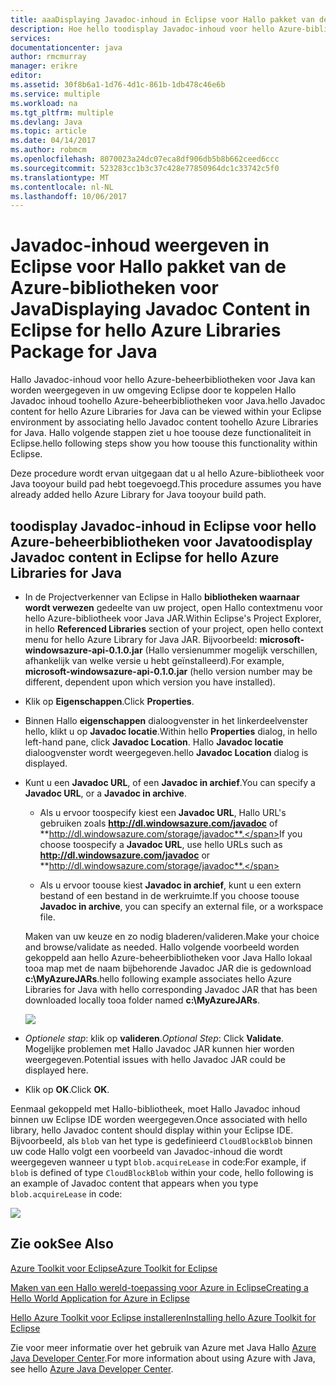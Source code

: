 ```yaml
---
title: aaaDisplaying Javadoc-inhoud in Eclipse voor Hallo pakket van de Azure-bibliotheken voor Java
description: Hoe hello toodisplay Javadoc-inhoud voor hello Azure-bibliotheken in Eclipse.
services: 
documentationcenter: java
author: rmcmurray
manager: erikre
editor: 
ms.assetid: 30f8b6a1-1d76-4d1c-861b-1db478c46e6b
ms.service: multiple
ms.workload: na
ms.tgt_pltfrm: multiple
ms.devlang: Java
ms.topic: article
ms.date: 04/14/2017
ms.author: robmcm
ms.openlocfilehash: 8070023a24dc07eca8df906db5b8b662ceed6ccc
ms.sourcegitcommit: 523283cc1b3c37c428e77850964dc1c33742c5f0
ms.translationtype: MT
ms.contentlocale: nl-NL
ms.lasthandoff: 10/06/2017
---
```

# <a name="displaying-javadoc-content-in-eclipse-for-hello-azure-libraries-package-for-java"></a><span data-ttu-id="3f3aa-103">Javadoc-inhoud weergeven in Eclipse voor Hallo pakket van de Azure-bibliotheken voor Java</span><span class="sxs-lookup"><span data-stu-id="3f3aa-103">Displaying Javadoc Content in Eclipse for hello Azure Libraries Package for Java</span></span>
<span data-ttu-id="3f3aa-104">Hallo Javadoc-inhoud voor hello Azure-beheerbibliotheken voor Java kan worden weergegeven in uw omgeving Eclipse door te koppelen Hallo Javadoc inhoud toohello Azure-beheerbibliotheken voor Java.</span><span class="sxs-lookup"><span data-stu-id="3f3aa-104">hello Javadoc content for hello Azure Libraries for Java can be viewed within your Eclipse environment by associating hello Javadoc content toohello Azure Libraries for Java.</span></span> <span data-ttu-id="3f3aa-105">Hallo volgende stappen ziet u hoe toouse deze functionaliteit in Eclipse.</span><span class="sxs-lookup"><span data-stu-id="3f3aa-105">hello following steps show you how toouse this functionality within Eclipse.</span></span>

<span data-ttu-id="3f3aa-106">Deze procedure wordt ervan uitgegaan dat u al hello Azure-bibliotheek voor Java tooyour build pad hebt toegevoegd.</span><span class="sxs-lookup"><span data-stu-id="3f3aa-106">This procedure assumes you have already added hello Azure Library for Java tooyour build path.</span></span>

## <a name="toodisplay-javadoc-content-in-eclipse-for-hello-azure-libraries-for-java"></a><span data-ttu-id="3f3aa-107">toodisplay Javadoc-inhoud in Eclipse voor hello Azure-beheerbibliotheken voor Java</span><span class="sxs-lookup"><span data-stu-id="3f3aa-107">toodisplay Javadoc content in Eclipse for hello Azure Libraries for Java</span></span>
* <span data-ttu-id="3f3aa-108">In de Projectverkenner van Eclipse in Hallo **bibliotheken waarnaar wordt verwezen** gedeelte van uw project, open Hallo contextmenu voor hello Azure-bibliotheek voor Java JAR.</span><span class="sxs-lookup"><span data-stu-id="3f3aa-108">Within Eclipse's Project Explorer, in hello **Referenced Libraries** section of your project, open hello context menu for hello Azure Library for Java JAR.</span></span> <span data-ttu-id="3f3aa-109">Bijvoorbeeld: **microsoft-windowsazure-api-0.1.0.jar** (Hallo versienummer mogelijk verschillen, afhankelijk van welke versie u hebt geïnstalleerd).</span><span class="sxs-lookup"><span data-stu-id="3f3aa-109">For example, **microsoft-windowsazure-api-0.1.0.jar** (hello version number may be different, dependent upon which version you have installed).</span></span>

* <span data-ttu-id="3f3aa-110">Klik op **Eigenschappen**.</span><span class="sxs-lookup"><span data-stu-id="3f3aa-110">Click **Properties**.</span></span>

* <span data-ttu-id="3f3aa-111">Binnen Hallo **eigenschappen** dialoogvenster in het linkerdeelvenster hello, klikt u op **Javadoc locatie**.</span><span class="sxs-lookup"><span data-stu-id="3f3aa-111">Within hello **Properties** dialog, in hello left-hand pane, click **Javadoc Location**.</span></span> <span data-ttu-id="3f3aa-112">Hallo **Javadoc locatie** dialoogvenster wordt weergegeven.</span><span class="sxs-lookup"><span data-stu-id="3f3aa-112">hello **Javadoc Location** dialog is displayed.</span></span>

* <span data-ttu-id="3f3aa-113">Kunt u een **Javadoc URL**, of een **Javadoc in archief**.</span><span class="sxs-lookup"><span data-stu-id="3f3aa-113">You can specify a **Javadoc URL**, or a **Javadoc in archive**.</span></span>

   * <span data-ttu-id="3f3aa-114">Als u ervoor toospecify kiest een **Javadoc URL**, Hallo URL's gebruiken zoals **http://dl.windowsazure.com/javadoc** of **http://dl.windowsazure.com/storage/javadoc**.</span><span class="sxs-lookup"><span data-stu-id="3f3aa-114">If you choose toospecify a **Javadoc URL**, use hello URLs such as **http://dl.windowsazure.com/javadoc** or **http://dl.windowsazure.com/storage/javadoc**.</span></span>

   * <span data-ttu-id="3f3aa-115">Als u ervoor toouse kiest **Javadoc in archief**, kunt u een extern bestand of een bestand in de werkruimte.</span><span class="sxs-lookup"><span data-stu-id="3f3aa-115">If you choose toouse **Javadoc in archive**, you can specify an external file, or a workspace file.</span></span>

   <span data-ttu-id="3f3aa-116">Maken van uw keuze en zo nodig bladeren/valideren.</span><span class="sxs-lookup"><span data-stu-id="3f3aa-116">Make your choice and browse/validate as needed.</span></span> <span data-ttu-id="3f3aa-117">Hallo volgende voorbeeld worden gekoppeld aan hello Azure-beheerbibliotheken voor Java Hallo lokaal tooa map met de naam bijbehorende Javadoc JAR die is gedownload **c:\MyAzureJARs**.</span><span class="sxs-lookup"><span data-stu-id="3f3aa-117">hello following example associates hello Azure Libraries for Java with hello corresponding Javadoc JAR that has been downloaded locally tooa folder named **c:\MyAzureJARs**.</span></span>

   ![][ic553487]

* <span data-ttu-id="3f3aa-118">*Optionele stap*: klik op **valideren**.</span><span class="sxs-lookup"><span data-stu-id="3f3aa-118">*Optional Step*: Click **Validate**.</span></span> <span data-ttu-id="3f3aa-119">Mogelijke problemen met Hallo Javadoc JAR kunnen hier worden weergegeven.</span><span class="sxs-lookup"><span data-stu-id="3f3aa-119">Potential issues with hello Javadoc JAR could be displayed here.</span></span>

* <span data-ttu-id="3f3aa-120">Klik op **OK**.</span><span class="sxs-lookup"><span data-stu-id="3f3aa-120">Click **OK**.</span></span>

<span data-ttu-id="3f3aa-121">Eenmaal gekoppeld met Hallo-bibliotheek, moet Hallo Javadoc inhoud binnen uw Eclipse IDE worden weergegeven.</span><span class="sxs-lookup"><span data-stu-id="3f3aa-121">Once associated with hello library, hello Javadoc content should display within your Eclipse IDE.</span></span> <span data-ttu-id="3f3aa-122">Bijvoorbeeld, als `blob` van het type is gedefinieerd `CloudBlockBlob` binnen uw code Hallo volgt een voorbeeld van Javadoc-inhoud die wordt weergegeven wanneer u typt `blob.acquireLease` in code:</span><span class="sxs-lookup"><span data-stu-id="3f3aa-122">For example, if `blob` is defined of type `CloudBlockBlob` within your code, hello following is an example of Javadoc content that appears when you type `blob.acquireLease` in code:</span></span>

![][ic553488]

## <a name="see-also"></a><span data-ttu-id="3f3aa-123">Zie ook</span><span class="sxs-lookup"><span data-stu-id="3f3aa-123">See Also</span></span>
<span data-ttu-id="3f3aa-124">[Azure Toolkit voor Eclipse][Azure Toolkit for Eclipse]</span><span class="sxs-lookup"><span data-stu-id="3f3aa-124">[Azure Toolkit for Eclipse][Azure Toolkit for Eclipse]</span></span>

<span data-ttu-id="3f3aa-125">[Maken van een Hallo wereld-toepassing voor Azure in Eclipse][Creating a Hello World Application for Azure in Eclipse]</span><span class="sxs-lookup"><span data-stu-id="3f3aa-125">[Creating a Hello World Application for Azure in Eclipse][Creating a Hello World Application for Azure in Eclipse]</span></span>

<span data-ttu-id="3f3aa-126">[Hello Azure Toolkit voor Eclipse installeren][Installing hello Azure Toolkit for Eclipse]</span><span class="sxs-lookup"><span data-stu-id="3f3aa-126">[Installing hello Azure Toolkit for Eclipse][Installing hello Azure Toolkit for Eclipse]</span></span> 

<span data-ttu-id="3f3aa-127">Zie voor meer informatie over het gebruik van Azure met Java Hallo [Azure Java Developer Center][Azure Java Developer Center].</span><span class="sxs-lookup"><span data-stu-id="3f3aa-127">For more information about using Azure with Java, see hello [Azure Java Developer Center][Azure Java Developer Center].</span></span>

<!-- URL List -->

[Azure Java Developer Center]: http://go.microsoft.com/fwlink/?LinkID=699547
[Azure Toolkit for Eclipse]: http://go.microsoft.com/fwlink/?LinkID=699529
[Creating a Hello World Application for Azure in Eclipse]: http://go.microsoft.com/fwlink/?LinkID=699533
[Installing hello Azure Toolkit for Eclipse]: http://go.microsoft.com/fwlink/?LinkId=699546

<!-- IMG List -->

[ic553487]: ./media/azure-toolkit-for-eclipse-displaying-javadoc-content-for-azure-libraries/ic553487.png
[ic553488]: ./media/azure-toolkit-for-eclipse-displaying-javadoc-content-for-azure-libraries/ic553488.png

<!-- Legacy MSDN URL = https://msdn.microsoft.com/library/azure/hh698319.aspx -->
